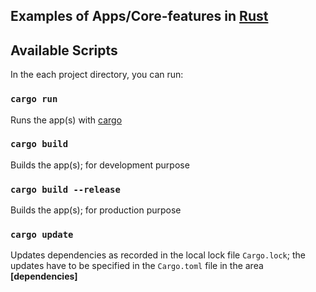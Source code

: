 ## Examples of Apps/Core-features in [Rust](https://www.rust-lang.org/)

## Available Scripts

In the each project directory, you can run:

### `cargo run`

Runs the app(s) with [cargo](https://doc.rust-lang.org/cargo/)

### `cargo build`

Builds the app(s); for development purpose

### `cargo build --release`

Builds the app(s); for production purpose

### `cargo update`

Updates dependencies as recorded in the local lock file `Cargo.lock`; the updates have to be specified in the `Cargo.toml` file in the area **[dependencies]**
